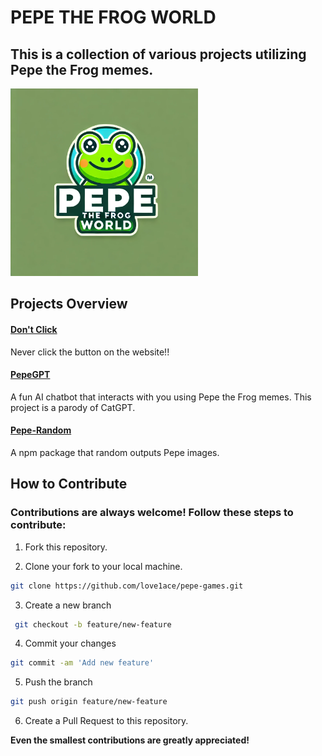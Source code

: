 # PEPE THE FROG WORLD

## This is a collection of various projects utilizing Pepe the Frog memes.
<img src="pepe_img/img_5108/pepe5108.png" alt="Example Image" width="300" />

## Projects Overview

#### [Don't Click](https://github.com/love1ace/pepe-world/projects/dontclick/index.html)
Never click the button on the website!!

#### [PepeGPT](https://love1ace.github.io/pepe-world/projects/pepegpt/index.html)
A fun AI chatbot that interacts with you using Pepe the Frog memes. This project is a parody of CatGPT.

#### [Pepe-Random](https://github.com/love1ace/npm-random-pepes)
A npm package that random outputs Pepe images.

## How to Contribute

### Contributions are always welcome! Follow these steps to contribute:

1. Fork this repository.

   
2. Clone your fork to your local machine.
```bash
git clone https://github.com/love1ace/pepe-games.git
```

3.	Create a new branch
```bash
 git checkout -b feature/new-feature
```

4.	Commit your changes
   ```bash
  git commit -am 'Add new feature'
```

5.	Push the branch
   ```bash
 git push origin feature/new-feature
```

6.	Create a Pull Request to this repository.


**Even the smallest contributions are greatly appreciated!**


